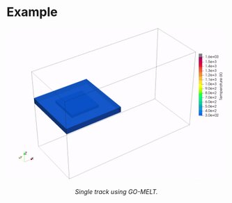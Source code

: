 # Example 
<p align="middle">
  <img src="../docs/materials/example_single_track.gif" width="1000" />
</p>
<p align="middle">
    <em >Single track using GO-MELT.</em>
</p>

